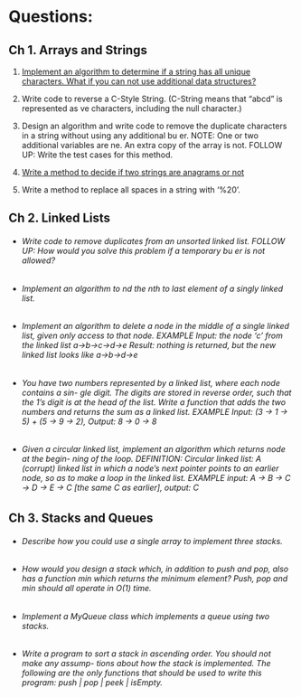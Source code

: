 # Questions:

## Ch 1. Arrays and Strings

1. [Implement an algorithm to determine if a string has all unique characters. What if you can not use additional data structures?](https://github.com/pratham87/CtCI/tree/master/src/main/java/arraysAndStrings/Q1) 

2. Write code to reverse a C-Style String. (C-String means that “abcd” is represented as  ve characters, including the null character.)

3. Design an algorithm and write code to remove the duplicate characters in a string without using any additional bu er. NOTE: One or two additional variables are  ne. An extra copy of the array is not. FOLLOW UP: Write the test cases for this method.

4. [Write a method to decide if two strings are anagrams or not](https://github.com/pratham87/CtCI/tree/master/src/main/java/arraysAndStrings/Q2)    

5. Write a method to replace all spaces in a string with ‘%20’.

## Ch 2. Linked Lists

* ###### Write code to remove duplicates from an unsorted linked list. FOLLOW UP: How would you solve this problem if a temporary bu er is not allowed? 

* ###### Implement an algorithm to  nd the nth to last element of a singly linked list.

* ###### Implement an algorithm to delete a node in the middle of a single linked list, given only access to that node. EXAMPLE Input: the node ‘c’ from the linked list a->b->c->d->e Result: nothing is returned, but the new linked list looks like a->b->d->e

* ###### You have two numbers represented by a linked list, where each node contains a sin- gle digit. The digits are stored in reverse order, such that the 1’s digit is at the head of the list. Write a function that adds the two numbers and returns the sum as a linked list. EXAMPLE Input: (3 -> 1 -> 5) + (5 -> 9 -> 2), Output: 8 -> 0 -> 8

* ###### Given a circular linked list, implement an algorithm which returns node at the begin- ning of the loop. DEFINITION: Circular linked list: A (corrupt) linked list in which a node’s next pointer points to an earlier node, so as to make a loop in the linked list. EXAMPLE input: A -> B -> C -> D -> E -> C [the same C as earlier], output: C

## Ch 3. Stacks and Queues

* ###### Describe how you could use a single array to implement three stacks.

* ###### How would you design a stack which, in addition to push and pop, also has a function min which returns the minimum element? Push, pop and min should all operate in O(1) time.

* ###### Implement a MyQueue class which implements a queue using two stacks.

* ###### Write a program to sort a stack in ascending order. You should not make any assump- tions about how the stack is implemented. The following are the only functions that should be used to write this program: push | pop | peek | isEmpty.
